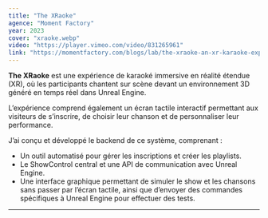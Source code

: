 ```yaml
---
title: "The XRaoke"
agence: "Moment Factory"
year: 2023
cover: "xraoke.webp"
video: "https://player.vimeo.com/video/831265961"
link: "https://momentfactory.com/blogs/lab/the-xraoke-an-xr-karaoke-experience"
---
```


**The XRaoke** est une expérience de karaoké immersive en réalité étendue (XR), où les participants chantent sur scène devant un environnement 3D généré en temps réel dans Unreal Engine.

L’expérience comprend également un écran tactile interactif permettant aux visiteurs de s’inscrire, de choisir leur chanson et de personnaliser leur performance.

J’ai conçu et développé le backend de ce système, comprenant :

- Un outil automatisé pour gérer les inscriptions et créer les playlists.
- Le ShowControl central et une API de communication avec Unreal Engine.
- Une interface graphique permettant de simuler le show et les chansons sans passer par l’écran tactile, ainsi que d’envoyer des commandes spécifiques à Unreal Engine pour effectuer des tests.

---
